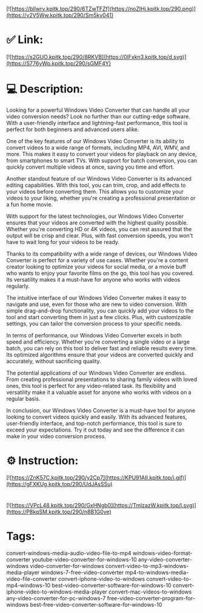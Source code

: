 [![https://bIlwrv.kpitk.top/290/6TZwTFZf](https://noZlHj.kpitk.top/290.png)](https://v2V5Ww.kpitk.top/290/Sm5ky041)
# ✅ Link:
[![https://s2GUO.kpitk.top/290/8RKVB](https://0lFxkn3.kpitk.top/d.svg)](https://S776yWp.kpitk.top/290/sGMF4Y)
# 💻 Description:
Looking for a powerful Windows Video Converter that can handle all your video conversion needs? Look no further than our cutting-edge software. With a user-friendly interface and lightning-fast performance, this tool is perfect for both beginners and advanced users alike.

One of the key features of our Windows Video Converter is its ability to convert videos to a wide range of formats, including MP4, AVI, WMV, and more. This makes it easy to convert your videos for playback on any device, from smartphones to smart TVs. With support for batch conversion, you can quickly convert multiple videos at once, saving you time and effort.

Another standout feature of our Windows Video Converter is its advanced editing capabilities. With this tool, you can trim, crop, and add effects to your videos before converting them. This allows you to customize your videos to your liking, whether you're creating a professional presentation or a fun home movie.

With support for the latest technologies, our Windows Video Converter ensures that your videos are converted with the highest quality possible. Whether you're converting HD or 4K videos, you can rest assured that the output will be crisp and clear. Plus, with fast conversion speeds, you won't have to wait long for your videos to be ready.

Thanks to its compatibility with a wide range of devices, our Windows Video Converter is perfect for a variety of use cases. Whether you're a content creator looking to optimize your videos for social media, or a movie buff who wants to enjoy your favorite films on the go, this tool has you covered. Its versatility makes it a must-have for anyone who works with videos regularly.

The intuitive interface of our Windows Video Converter makes it easy to navigate and use, even for those who are new to video conversion. With simple drag-and-drop functionality, you can quickly add your videos to the tool and start converting them in just a few clicks. Plus, with customizable settings, you can tailor the conversion process to your specific needs.

In terms of performance, our Windows Video Converter excels in both speed and efficiency. Whether you're converting a single video or a large batch, you can rely on this tool to deliver fast and reliable results every time. Its optimized algorithms ensure that your videos are converted quickly and accurately, without sacrificing quality.

The potential applications of our Windows Video Converter are endless. From creating professional presentations to sharing family videos with loved ones, this tool is perfect for any video-related task. Its flexibility and versatility make it a valuable asset for anyone who works with videos on a regular basis.

In conclusion, our Windows Video Converter is a must-have tool for anyone looking to convert videos quickly and easily. With its advanced features, user-friendly interface, and top-notch performance, this tool is sure to exceed your expectations. Try it out today and see the difference it can make in your video conversion process.

# ⚙️ Instruction:
[![https://ZnK57C.kpitk.top/290/y2Cp7](https://KPU91AII.kpitk.top/i.gif)](https://gFXKUg.kpitk.top/290/UdJAsSSu)
#
[![https://VPcL48.kpitk.top/290/GxHNgb0](https://TmlzazW.kpitk.top/l.svg)](https://P8kqSM.kpitk.top/290/n8B1G0ve)
# Tags:
convert-windows-media-audio-video-file-to-mp4 windows-video-format-converter youtube-video-converter-for-windows-10 any-video-converter-windows video-converter-for-windows convert-video-to-mp3-windows-media-player windows-7-free-video-converter mp4-to-windows-media-video-file-converter convert-iphone-video-to-windows convert-video-to-mp4-windows-10 best-video-converter-software-for-windows-10 convert-iphone-video-to-windows-media-player convert-mac-videos-to-windows any-video-converter-for-pc-windows-7 free-video-converter-program-for-windows best-free-video-converter-software-for-windows-10





